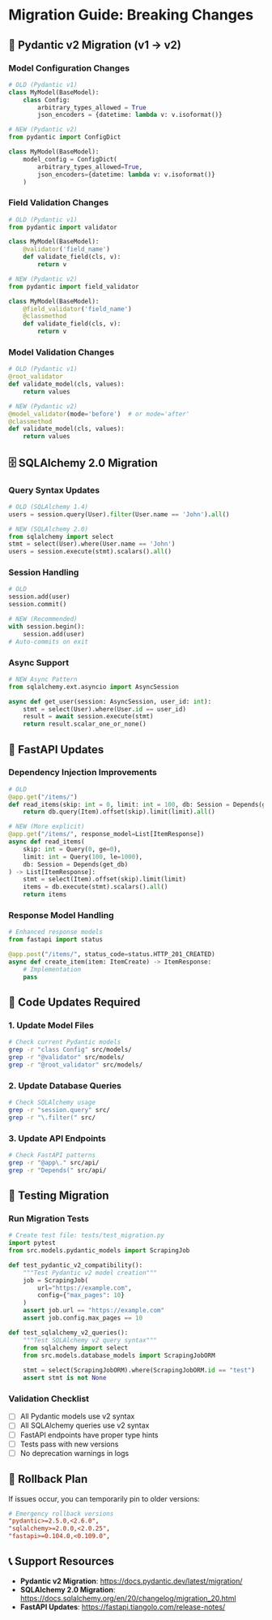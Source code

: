 # Migration Guide: Breaking Changes

## 🔄 Pydantic v2 Migration (v1 → v2)

### Model Configuration Changes
```python
# OLD (Pydantic v1)
class MyModel(BaseModel):
    class Config:
        arbitrary_types_allowed = True
        json_encoders = {datetime: lambda v: v.isoformat()}

# NEW (Pydantic v2)
from pydantic import ConfigDict

class MyModel(BaseModel):
    model_config = ConfigDict(
        arbitrary_types_allowed=True,
        json_encoders={datetime: lambda v: v.isoformat()}
    )
```

### Field Validation Changes
```python
# OLD (Pydantic v1)
from pydantic import validator

class MyModel(BaseModel):
    @validator('field_name')
    def validate_field(cls, v):
        return v

# NEW (Pydantic v2)
from pydantic import field_validator

class MyModel(BaseModel):
    @field_validator('field_name')
    @classmethod
    def validate_field(cls, v):
        return v
```

### Model Validation Changes
```python
# OLD (Pydantic v1)
@root_validator
def validate_model(cls, values):
    return values

# NEW (Pydantic v2)
@model_validator(mode='before')  # or mode='after'
@classmethod
def validate_model(cls, values):
    return values
```

## 🗄️ SQLAlchemy 2.0 Migration

### Query Syntax Updates
```python
# OLD (SQLAlchemy 1.4)
users = session.query(User).filter(User.name == 'John').all()

# NEW (SQLAlchemy 2.0)
from sqlalchemy import select
stmt = select(User).where(User.name == 'John')
users = session.execute(stmt).scalars().all()
```

### Session Handling
```python
# OLD
session.add(user)
session.commit()

# NEW (Recommended)
with session.begin():
    session.add(user)
# Auto-commits on exit
```

### Async Support
```python
# NEW Async Pattern
from sqlalchemy.ext.asyncio import AsyncSession

async def get_user(session: AsyncSession, user_id: int):
    stmt = select(User).where(User.id == user_id)
    result = await session.execute(stmt)
    return result.scalar_one_or_none()
```

## 🚀 FastAPI Updates

### Dependency Injection Improvements
```python
# OLD
@app.get("/items/")
def read_items(skip: int = 0, limit: int = 100, db: Session = Depends(get_db)):
    return db.query(Item).offset(skip).limit(limit).all()

# NEW (More explicit)
@app.get("/items/", response_model=List[ItemResponse])
async def read_items(
    skip: int = Query(0, ge=0),
    limit: int = Query(100, le=1000),
    db: Session = Depends(get_db)
) -> List[ItemResponse]:
    stmt = select(Item).offset(skip).limit(limit)
    items = db.execute(stmt).scalars().all()
    return items
```

### Response Model Handling
```python
# Enhanced response models
from fastapi import status

@app.post("/items/", status_code=status.HTTP_201_CREATED)
async def create_item(item: ItemCreate) -> ItemResponse:
    # Implementation
    pass
```

## 🔧 Code Updates Required

### 1. Update Model Files
```bash
# Check current Pydantic models
grep -r "class Config" src/models/
grep -r "@validator" src/models/
grep -r "@root_validator" src/models/
```

### 2. Update Database Queries
```bash
# Check SQLAlchemy usage
grep -r "session.query" src/
grep -r "\.filter(" src/
```

### 3. Update API Endpoints
```bash
# Check FastAPI patterns
grep -r "@app\." src/api/
grep -r "Depends(" src/api/
```

## 🧪 Testing Migration

### Run Migration Tests
```python
# Create test file: tests/test_migration.py
import pytest
from src.models.pydantic_models import ScrapingJob

def test_pydantic_v2_compatibility():
    """Test Pydantic v2 model creation"""
    job = ScrapingJob(
        url="https://example.com",
        config={"max_pages": 10}
    )
    assert job.url == "https://example.com"
    assert job.config.max_pages == 10

def test_sqlalchemy_v2_queries():
    """Test SQLAlchemy v2 query syntax"""
    from sqlalchemy import select
    from src.models.database_models import ScrapingJobORM
    
    stmt = select(ScrapingJobORM).where(ScrapingJobORM.id == "test")
    assert stmt is not None
```

### Validation Checklist
- [ ] All Pydantic models use v2 syntax
- [ ] All SQLAlchemy queries use v2 syntax  
- [ ] FastAPI endpoints have proper type hints
- [ ] Tests pass with new versions
- [ ] No deprecation warnings in logs

## 🚨 Rollback Plan

If issues occur, you can temporarily pin to older versions:

```toml
# Emergency rollback versions
"pydantic>=2.5.0,<2.6.0",
"sqlalchemy>=2.0.0,<2.0.25",
"fastapi>=0.104.0,<0.109.0",
```

## 📞 Support Resources

- **Pydantic v2 Migration**: https://docs.pydantic.dev/latest/migration/
- **SQLAlchemy 2.0 Migration**: https://docs.sqlalchemy.org/en/20/changelog/migration_20.html
- **FastAPI Updates**: https://fastapi.tiangolo.com/release-notes/